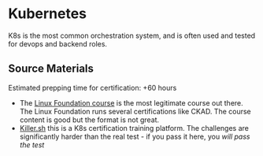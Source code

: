 # Kubernetes

K8s is the most common orchestration system, and is often used and tested for devops and backend roles.

## Source Materials

Estimated prepping time for certification: +60 hours
- The [Linux Foundation course](https://training.linuxfoundation.org/training/kubernetes-for-developers/) is the most legitimate course out there. The Linux Foundation runs several certifications like CKAD. The course content is good but the format is not great.
- [Killer.sh](https://killer.sh/) this is a K8s certification training platform. The challenges are significantly harder than the real test - if you pass it here, you *will pass the test*
